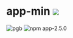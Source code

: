 # app-min <img src="https://buildstage.phonegap.com/apps/656/badge/2299968376.svg" />
<img alt=pgb src=https://build.phonegap.com/apps/656/badge/2299968376.svg>
<img alt=npm src=https://badge.fury.io/js/pgb-cli.svg>
app-2.5.0
